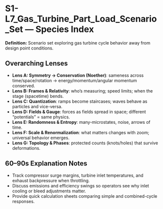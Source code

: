 # S1-L7_Gas_Turbine_Part_Load_Scenario_Set — Species Index
**Definition:** Scenario set exploring gas turbine cycle behavior away from design point conditions.

## Overarching Lenses

- **Lens A: Symmetry -> Conservation (Noether)**: sameness across time/space/rotation → energy/momentum/angular momentum conserved.
- **Lens B: Frames & Relativity**: who’s measuring; speed limits; when the stage (spacetime) bends.
- **Lens C: Quantization**: ramps become staircases; waves behave as particles and vice-versa.
- **Lens D: Fields & Gauge**: forces as fields spread in space; different “potentials” = same physics.
- **Lens E: Randomness & Entropy**: many-microstates, noise, arrows of time.
- **Lens F: Scale & Renormalization**: what matters changes with zoom; universal behavior emerges.
- **Lens G: Topology & Phases**: protected counts (knots/holes) that survive deformations.

## 60–90s Explanation Notes
- Track compressor surge margins, turbine inlet temperatures, and exhaust backpressure when throttling.
- Discuss emissions and efficiency swings so operators see why inlet cooling or bleed adjustments matter.
- Provide quick calculation sheets comparing simple and combined-cycle responses.
